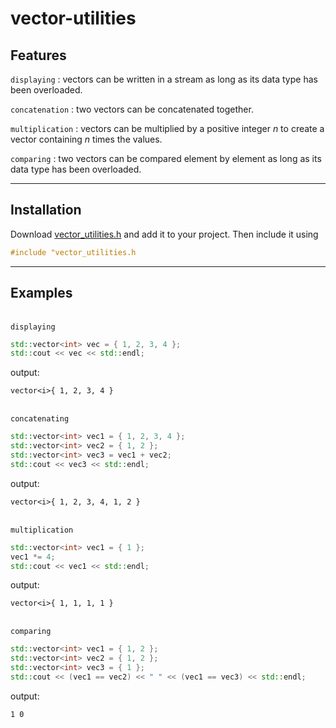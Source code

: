 # vector-utilities

## Features

`displaying` : vectors can be written in a stream as long as its data type has been overloaded.

`concatenation` : two vectors can be concatenated together.

`multiplication` : vectors can be multiplied by a positive integer *n* to create a vector containing *n* times the values.

`comparing` : two vectors can be compared element by element as long as its data type has been overloaded.

---

## Installation

Download [vector_utilities.h](https://raw.githubusercontent.com/Xorrad/vector-utilities/main/vector_utilities.h) and add it to your project. Then include it using 

```cpp
#include "vector_utilities.h
```

---

## Examples
\
`displaying`
```cpp
std::vector<int> vec = { 1, 2, 3, 4 };
std::cout << vec << std::endl;
```
output:
```
vector<i>{ 1, 2, 3, 4 }
```

\
`concatenating`
```cpp
std::vector<int> vec1 = { 1, 2, 3, 4 };
std::vector<int> vec2 = { 1, 2 };
std::vector<int> vec3 = vec1 + vec2;
std::cout << vec3 << std::endl;
```
output:
```
vector<i>{ 1, 2, 3, 4, 1, 2 }
```

\
`multiplication`
```cpp
std::vector<int> vec1 = { 1 };
vec1 *= 4;
std::cout << vec1 << std::endl;
```
output:
```
vector<i>{ 1, 1, 1, 1 }
```

\
`comparing`
```cpp
std::vector<int> vec1 = { 1, 2 };
std::vector<int> vec2 = { 1, 2 };
std::vector<int> vec3 = { 1 };
std::cout << (vec1 == vec2) << " " << (vec1 == vec3) << std::endl;
```
output:
```
1 0
```